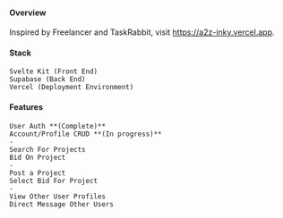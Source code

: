 #### Overview
Inspired by Freelancer and TaskRabbit, visit https://a2z-inky.vercel.app.

#### **Stack**
	Svelte Kit (Front End)
	Supabase (Back End)
	Vercel (Deployment Environment)


#### **Features**
	User Auth **(Complete)**
	Account/Profile CRUD **(In progress)**
	-
	Search For Projects
	Bid On Project
	-
	Post a Project
	Select Bid For Project
	-
	View Other User Profiles
	Direct Message Other Users
	
